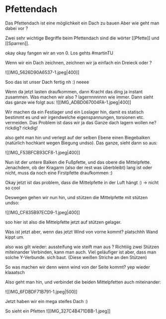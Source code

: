 # Pfettendach

Das Pfettendach ist eine möglichkeit ein Dach zu bauen Aber wie geht man dabei vor ?

Zwei sehr wichtige Begriffe beim Pfettendach sind die wörter [[Pfette]] und [[Sparren]].

okay okay fangen wir an von 0. Los gehts #martinTU

Wenn wir ein Dach zeichnen, zeichnen wir ja einfach ein Dreieck oder ?

![[IMG_5626D90A6537-1.jpeg|400]]

Soo das ist unser Dach fertig nh :) neeee

Wenn da jetzt lasten draufkommen, dann Kracht das ding ja instant zusammen. Was machen wir also ? lagernnnnnnn wie immer. Dann sieht das ganze wie folgt aus:
![[IMG_ADBD067004FA-1.jpeg|400]]

Wir machen da ein Festlager und ein Loslager hin, damit es statisch bestimmt es und wir irgendwelche eigenspannungen, torsionen etc. vermeiden. Das Problem ist dass wir ja das Ganze dach lagern wollen ne? rickdig? rickdig!

also geht man hin und verlegt auf der selben Ebene einen Biegebalken (natürlich hochkant wegen Biegung undso). Das ganze, sieht dann so aus:

![[IMG_F53BFCB93CF8-1.jpeg|400]]

Nun ist der untere Balken die Fußpfette, und das obere die Mittelpfette. Jenachdem, ob der Kragarm (also der rest was überbleibt) lang ist oder nicht, muss da noch eine Firstpfette draufkommen :) 

Okay jetzt ist das problem, dass die Mittelpfette in der Luft hängt :) -> nicht so cool

Deswegen gehen wir nun hin, und stützen die Mittelpfette mit stützen undso:

![[IMG_CF835B97ECD9-1.jpeg|400]]

soo hier ist also die Mittelpfette jetzt auf stützen gelager.

Was ist jetzt aber, wenn das jetzt Wind von vorne kommt? platschhh Wand kippt um.

also was gilt wieder: aussteifung wie steift man aus ? Richtiiig zwei Stützen miteinander Verbinden, kann man auch. Viel geläufiger ist aber, dass man solche Y-Verbunde. sich baut. (Diese weißen Striche an den Stützen)

So was machen wir denn wenn wind von der Seite kommt? yep wieder klaaatsch

Also geht man hin, und verbindet die beiden Mittelpfetten auch miteinander:

![[IMG_6FDBDF71B791-1.jpeg|500]]

Jetzt haben wir ein mega steifes Dach :)

So sieht ein Pfetten ![[IMG_327C4B471DBB-1.jpeg]]